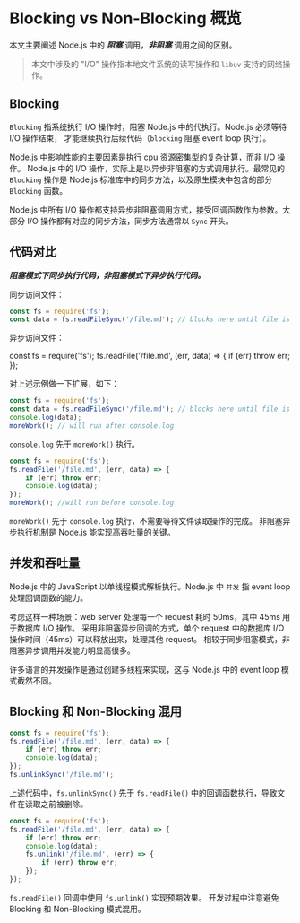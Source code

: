 # Blocking vs Non-Blocking 概览

本文主要阐述 Node.js 中的 **_阻塞_** 调用，**_非阻塞_** 调用之间的区别。

> 本文中涉及的 "I/O" 操作指本地文件系统的读写操作和 `libuv` 支持的网络操作。


## Blocking

`Blocking` 指系统执行 I/O 操作时，阻塞 Node.js 中的代执行。Node.js 必须等待 I/O 操作结束，
才能继续执行后续代码（`blocking` 阻塞 event loop 执行）。

Node.js 中影响性能的主要因素是执行 cpu 资源密集型的复杂计算，而非 I/O 操作。
Node.js 中的 I/O 操作，实际上是以异步非阻塞的方式调用执行。最常见的 `Blocking` 
操作是 Node.js 标准库中的同步方法，以及原生模块中包含的部分 `Blocking` 函数。

Node.js 中所有 I/O 操作都支持异步非阻塞调用方式，接受回调函数作为参数。大部分 I/O 
操作都有对应的同步方法，同步方法通常以 `Sync` 开头。


## 代码对比

**_阻塞模式下同步执行代码，非阻塞模式下异步执行代码。_**

同步访问文件：

```js
const fs = require('fs');
const data = fs.readFileSync('/file.md'); // blocks here until file is read
```

异步访问文件：

const fs = require('fs');
fs.readFile('/file.md', (err, data) => {
    if (err) throw err;
});

对上述示例做一下扩展，如下：

```js
const fs = require('fs');
const data = fs.readFileSync('/file.md'); // blocks here until file is read
console.log(data);
moreWork(); // will run after console.log
```

`console.log` 先于 `moreWork()` 执行。


```js
const fs = require('fs');
fs.readFile('/file.md', (err, data) => {
    if (err) throw err;
    console.log(data);
});
moreWork(); //will run before console.log
```

`moreWork()` 先于 `console.log` 执行，不需要等待文件读取操作的完成。
非阻塞异步执行机制是 Node.js 能实现高吞吐量的关键。


## 并发和吞吐量

Node.js 中的 JavaScript 以单线程模式解析执行。Node.js 中 `并发` 指 event loop 处理回调函数的能力。

考虑这样一种场景：web server 处理每一个 request 耗时 50ms，其中 45ms 用于数据库 I/O 操作。
采用非阻塞异步回调的方式，单个 request 中的数据库 I/O 操作时间（45ms）可以释放出来，处理其他 request。
相较于同步阻塞模式，非阻塞异步调用并发能力明显高很多。

许多语言的并发操作是通过创建多线程来实现，这与 Node.js 中的 event loop 模式截然不同。


## Blocking 和 Non-Blocking 混用

```js
const fs = require('fs');
fs.readFile('/file.md', (err, data) => {
    if (err) throw err;
    console.log(data);
});
fs.unlinkSync('/file.md');
```

上述代码中，`fs.unlinkSync()` 先于 `fs.readFile()` 中的回调函数执行，导致文件在读取之前被删除。

```js
const fs = require('fs');
fs.readFile('/file.md', (err, data) => {
    if (err) throw err;
    console.log(data);
    fs.unlink('/file.md', (err) => {
        if (err) throw err;
    });
});
```

`fs.readFile()` 回调中使用 `fs.unlink()` 实现预期效果。
开发过程中注意避免 Blocking 和 Non-Blocking 模式混用。

